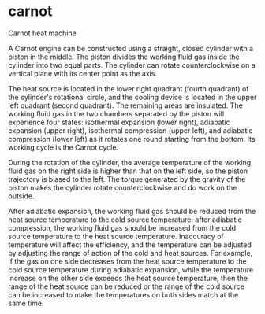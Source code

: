 # carnot
Carnot heat machine

A Carnot engine can be constructed using a straight, closed cylinder with a piston in the middle. The piston divides the working fluid gas inside the cylinder into two equal parts. The cylinder can rotate counterclockwise on a vertical plane with its center point as the axis.

The heat source is located in the lower right quadrant (fourth quadrant) of the cylinder's rotational circle, and the cooling device is located in the upper left quadrant (second quadrant). The remaining areas are insulated. The working fluid gas in the two chambers separated by the piston will experience four states: isothermal expansion (lower right), adiabatic expansion (upper right), isothermal compression (upper left), and adiabatic compression (lower left) as it rotates one round starting from the bottom. Its working cycle is the Carnot cycle.

During the rotation of the cylinder, the average temperature of the working fluid gas on the right side is higher than that on the left side, so the piston trajectory is biased to the left. The torque generated by the gravity of the piston makes the cylinder rotate counterclockwise and do work on the outside.

After adiabatic expansion, the working fluid gas should be reduced from the heat source temperature to the cold source temperature; after adiabatic compression, the working fluid gas should be increased from the cold source temperature to the heat source temperature. Inaccuracy of temperature will affect the efficiency, and the temperature can be adjusted by adjusting the range of action of the cold and heat sources. For example, if the gas on one side decreases from the heat source temperature to the cold source temperature during adiabatic expansion, while the temperature increase on the other side exceeds the heat source temperature, then the range of the heat source can be reduced or the range of the cold source can be increased to make the temperatures on both sides match at the same time.
